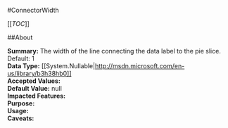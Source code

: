 #ConnectorWidth

[[_TOC_]]

##About

**Summary:**  The width of the line connecting the data label to the pie slice. Default: 1   
**Data Type:** [[System.Nullable|http://msdn.microsoft.com/en-us/library/b3h38hb0]]  
**Accepted Values:**   
**Default Value:** null  
**Impacted Features:**   
**Purpose:**   
**Usage:**   
**Caveats:**   

